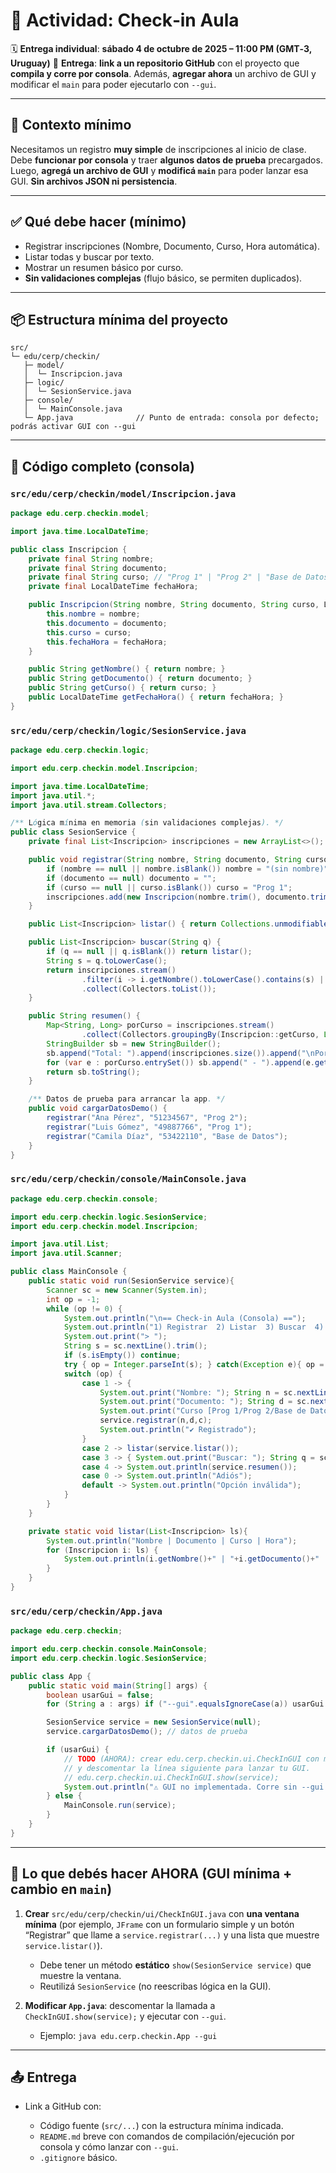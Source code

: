 # 🎯 Actividad: **Check‑in Aula**

🗓️ **Entrega individual**: **sábado 4 de octubre de 2025 – 11:00 PM (GMT‑3, Uruguay)**
🔗 **Entrega**: **link a un repositorio GitHub** con el proyecto que **compila y corre por consola**. Además, **agregar ahora** un archivo de GUI y modificar el `main` para poder ejecutarlo con `--gui`.

---

## 📍 Contexto mínimo

Necesitamos un registro **muy simple** de inscripciones al inicio de clase. Debe **funcionar por consola** y traer **algunos datos de prueba** precargados. Luego, **agregá un archivo de GUI** y **modificá `main`** para poder lanzar esa GUI. **Sin archivos JSON ni persistencia**.

---

## ✅ Qué debe hacer (mínimo)

* Registrar inscripciones (Nombre, Documento, Curso, Hora automática).
* Listar todas y buscar por texto.
* Mostrar un resumen básico por curso.
* **Sin validaciones complejas** (flujo básico, se permiten duplicados).

---

## 📦 Estructura mínima del proyecto

```
src/
└─ edu/cerp/checkin/
   ├─ model/
   │  └─ Inscripcion.java
   ├─ logic/
   │  └─ SesionService.java
   ├─ console/
   │  └─ MainConsole.java
   └─ App.java              // Punto de entrada: consola por defecto; podrás activar GUI con --gui
```

---

## 🧾 Código **completo** (consola)

### `src/edu/cerp/checkin/model/Inscripcion.java`

```java
package edu.cerp.checkin.model;

import java.time.LocalDateTime;

public class Inscripcion {
    private final String nombre;
    private final String documento;
    private final String curso; // "Prog 1" | "Prog 2" | "Base de Datos"
    private final LocalDateTime fechaHora;

    public Inscripcion(String nombre, String documento, String curso, LocalDateTime fechaHora) {
        this.nombre = nombre;
        this.documento = documento;
        this.curso = curso;
        this.fechaHora = fechaHora;
    }

    public String getNombre() { return nombre; }
    public String getDocumento() { return documento; }
    public String getCurso() { return curso; }
    public LocalDateTime getFechaHora() { return fechaHora; }
}
```

### `src/edu/cerp/checkin/logic/SesionService.java`

```java
package edu.cerp.checkin.logic;

import edu.cerp.checkin.model.Inscripcion;

import java.time.LocalDateTime;
import java.util.*;
import java.util.stream.Collectors;

/** Lógica mínima en memoria (sin validaciones complejas). */
public class SesionService {
    private final List<Inscripcion> inscripciones = new ArrayList<>();

    public void registrar(String nombre, String documento, String curso) {
        if (nombre == null || nombre.isBlank()) nombre = "(sin nombre)";
        if (documento == null) documento = "";
        if (curso == null || curso.isBlank()) curso = "Prog 1";
        inscripciones.add(new Inscripcion(nombre.trim(), documento.trim(), curso.trim(), LocalDateTime.now()));
    }

    public List<Inscripcion> listar() { return Collections.unmodifiableList(inscripciones); }

    public List<Inscripcion> buscar(String q) {
        if (q == null || q.isBlank()) return listar();
        String s = q.toLowerCase();
        return inscripciones.stream()
                .filter(i -> i.getNombre().toLowerCase().contains(s) || i.getDocumento().toLowerCase().contains(s))
                .collect(Collectors.toList());
    }

    public String resumen() {
        Map<String, Long> porCurso = inscripciones.stream()
                .collect(Collectors.groupingBy(Inscripcion::getCurso, LinkedHashMap::new, Collectors.counting()));
        StringBuilder sb = new StringBuilder();
        sb.append("Total: ").append(inscripciones.size()).append("\nPor curso:\n");
        for (var e : porCurso.entrySet()) sb.append(" - ").append(e.getKey()).append(": ").append(e.getValue()).append("\n");
        return sb.toString();
    }

    /** Datos de prueba para arrancar la app. */
    public void cargarDatosDemo() {
        registrar("Ana Pérez", "51234567", "Prog 2");
        registrar("Luis Gómez", "49887766", "Prog 1");
        registrar("Camila Díaz", "53422110", "Base de Datos");
    }
}
```

### `src/edu/cerp/checkin/console/MainConsole.java`

```java
package edu.cerp.checkin.console;

import edu.cerp.checkin.logic.SesionService;
import edu.cerp.checkin.model.Inscripcion;

import java.util.List;
import java.util.Scanner;

public class MainConsole {
    public static void run(SesionService service){
        Scanner sc = new Scanner(System.in);
        int op = -1;
        while (op != 0) {
            System.out.println("\n== Check-in Aula (Consola) ==");
            System.out.println("1) Registrar  2) Listar  3) Buscar  4) Resumen  0) Salir");
            System.out.print("> ");
            String s = sc.nextLine().trim();
            if (s.isEmpty()) continue;
            try { op = Integer.parseInt(s); } catch(Exception e){ op = -1; }
            switch (op) {
                case 1 -> {
                    System.out.print("Nombre: "); String n = sc.nextLine();
                    System.out.print("Documento: "); String d = sc.nextLine();
                    System.out.print("Curso [Prog 1/Prog 2/Base de Datos]: "); String c = sc.nextLine();
                    service.registrar(n,d,c);
                    System.out.println("✔ Registrado");
                }
                case 2 -> listar(service.listar());
                case 3 -> { System.out.print("Buscar: "); String q = sc.nextLine(); listar(service.buscar(q)); }
                case 4 -> System.out.println(service.resumen());
                case 0 -> System.out.println("Adiós");
                default -> System.out.println("Opción inválida");
            }
        }
    }

    private static void listar(List<Inscripcion> ls){
        System.out.println("Nombre | Documento | Curso | Hora");
        for (Inscripcion i: ls) {
            System.out.println(i.getNombre()+" | "+i.getDocumento()+" | "+i.getCurso()+" | "+i.getFechaHora());
        }
    }
}
```

### `src/edu/cerp/checkin/App.java`

```java
package edu.cerp.checkin;

import edu.cerp.checkin.console.MainConsole;
import edu.cerp.checkin.logic.SesionService;

public class App {
    public static void main(String[] args) {
        boolean usarGui = false;
        for (String a : args) if ("--gui".equalsIgnoreCase(a)) usarGui = true;

        SesionService service = new SesionService(null);
        service.cargarDatosDemo(); // datos de prueba

        if (usarGui) {
            // TODO (AHORA): crear edu.cerp.checkin.ui.CheckInGUI con método estático show(service)
            // y descomentar la línea siguiente para lanzar tu GUI.
            // edu.cerp.checkin.ui.CheckInGUI.show(service);
            System.out.println("⚠ GUI no implementada. Corre sin --gui para usar consola.");
        } else {
            MainConsole.run(service);
        }
    }
}
```

---

## 🧩 Lo que debés hacer **AHORA** (GUI mínima + cambio en `main`)

1. **Crear** `src/edu/cerp/checkin/ui/CheckInGUI.java` con **una ventana mínima** (por ejemplo, `JFrame` con un formulario simple y un botón “Registrar” que llame a `service.registrar(...)` y una lista que muestre `service.listar()`).

   * Debe tener un método **estático** `show(SesionService service)` que muestre la ventana.
   * Reutilizá `SesionService` (no reescribas lógica en la GUI).
2. **Modificar `App.java`**: descomentar la llamada a `CheckInGUI.show(service);` y ejecutar con `--gui`.

   * Ejemplo: `java edu.cerp.checkin.App --gui`

---

## 📤 Entrega

* Link a GitHub con:

  * Código fuente (`src/...`) con la estructura mínima indicada.
  * `README.md` breve con comandos de compilación/ejecución por consola y cómo lanzar con `--gui`.
  * `.gitignore` básico.
